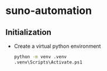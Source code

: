 # suno-automation

## Initialization

- Create a virtual python environment

    ``` bash
    python -m venv .venv
    .venv\Scripts\Activate.ps1  
    ```

